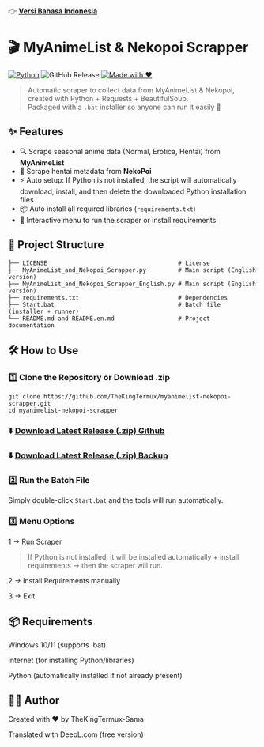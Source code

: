👉 **[Versi Bahasa Indonesia](./README.md)**

# 🎬 MyAnimeList & Nekopoi Scrapper

[![Python](https://img.shields.io/badge/Python-3.13.3-blue?logo=python)](https://www.python.org/)
![GitHub Release](https://img.shields.io/github/v/release/TheKingTermux/myanimelist-nekopoi-scrapper)
[![Made with ❤️](https://img.shields.io/badge/Dibuat%20dengan-%E2%9D%A4-red)]()

> Automatic scraper to collect data from MyAnimeList & Nekopoi, created with Python + Requests + BeautifulSoup.  
> Packaged with a `.bat` installer so anyone can run it easily 🚀

## ✨ Features
- 🔍 Scrape seasonal anime data (Normal, Erotica, Hentai) from **MyAnimeList**  
- 🔞 Scrape hentai metadata from **NekoPoi**  
- ⚡ Auto setup: If Python is not installed, the script will automatically download, install, and then delete the downloaded Python installation files  
- 📦 Auto install all required libraries (`requirements.txt`)  
- 🔁 Interactive menu to run the scraper or install requirements  

## 📂 Project Structure
```
├── LICENSE                                     # License
├── MyAnimeList_and_Nekopoi_Scrapper.py         # Main script (English version)
├── MyAnimeList_and_Nekopoi_Scrapper_English.py # Main script (English version)
├── requirements.txt                            # Dependencies
├── Start.bat                                   # Batch file (installer + runner)
└── README.md and README.en.md                  # Project documentation
```

## 🛠️ How to Use

### 1️⃣ Clone the Repository or Download .zip
```
git clone https://github.com/TheKingTermux/myanimelist-nekopoi-scrapper.git
cd myanimelist-nekopoi-scrapper
```

### ⬇️ [Download Latest Release (.zip) Github](https://github.com/TheKingTermux/myanimelist-nekopoi-scrapper/releases/latest)
### ⬇️ [Download Latest Release (.zip) Backup](https://download-directory.github.io/?url=https%3A%2F%2Fgithub.com%2FTheKingTermux%2Fmyanimelist-nekopoi-scrapper)

### 2️⃣ Run the Batch File
Simply double-click `Start.bat` and the tools will run automatically. 

### 3️⃣ Menu Options

1 → Run Scraper

> If Python is not installed, it will be installed automatically + install requirements → then the scraper will run.

2 → Install Requirements manually

3 → Exit

## 📦 Requirements

Windows 10/11 (supports .bat)

Internet (for installing Python/libraries)

Python (automatically installed if not already present)

## 👨‍💻 Author

Created with ❤️ by TheKingTermux-Sama

Translated with DeepL.com (free version)
